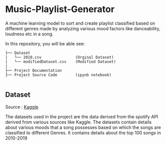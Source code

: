 # Music-Playlist-Generator
A machine learning model to sort and create  playlist classified based on different genres made by analyzing various mood factors like danceability, loudness etc in a song.


In this repository, you will be able see:
```
├── Dataset
|   └── 2010.csv               (Orginal Dataset)
|   └── modifiedDataset.csv    (Modified Dataset)
|
├── Project Documentation
├── Project Source Code        (ipynb notebook)  
   
```
## Dataset
Source : [Kaggle](https://www.kaggle.com/cnic92/spotify-past-decades-songs-50s10s?select=2010.csv)

The datasets used in the project are the data derived from the spotify API derived from various
sources like Kaggle. The datasets contain details about various moods that a song possesses
based on which the songs are classified to different Genres. It contains details about the top 100 songs in 2010-2019



